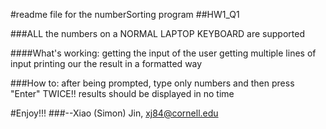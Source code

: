 #readme file for the numberSorting program
##HW1_Q1

###ALL the numbers on a NORMAL LAPTOP KEYBOARD are supported

####What's working:
    getting the input of the user
    getting multiple lines of input
    printing our the result in a formatted way
    
###How to:
    after being prompted, type only numbers and then press "Enter" TWICE!! 
    results should be displayed in no time
    
#Enjoy!!!
###--Xiao (Simon) Jin, xj84@cornell.edu